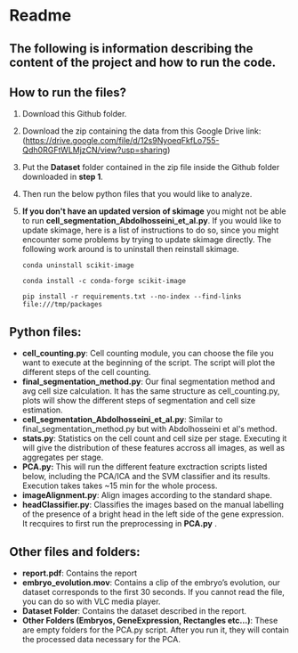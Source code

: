 # **Readme**

## The following is information describing the content of the project and how to run the code. 

## **How to run the files?**

1. Download this Github folder.
1. Download the zip containing the data from this Google Drive link: (https://drive.google.com/file/d/12s9NyoeqFkfLo755-Qdh0RGFtWLMjzCN/view?usp=sharing)
1. Put the **Dataset** folder contained in the zip file inside the Github folder downloaded in **step 1**.
1. Then run the below python files that you would like to analyze.

1. **If you don't have an updated version of skimage** you might not be able to run **cell_segmentation_Abdolhosseini_et_al.py**. If you would like to update skimage, here is a list of instructions to do so, since you might encounter some problems by trying to update skimage directly. The following work around is to uninstall then reinstall skimage. 
    ```
    conda uninstall scikit-image
    
    conda install -c conda-forge scikit-image
    
    pip install -r requirements.txt --no-index --find-links file:///tmp/packages
    ```

## **Python files:**


* **cell_counting.py**: Cell counting module, you can choose the file you want to execute at the beginning of the script. The script will plot the different steps of the cell counting. 
* **final_segmentation_method.py**: Our final segmentation method and avg cell size calculation. It has the same structure as cell_counting.py, plots will show the different steps of segmentation and cell size estimation.  
* **cell_segmentation_Abdolhosseini_et_al.py**: Similar to final_segmentation_method.py but with Abdolhosseini et al's method. 
* **stats<span></span>.py**: Statistics on the cell count and cell size per stage. Executing it will give the distribution of these features accross all images, as well as aggregates per stage.
* **PCA<span></span>.py:** This will run the different feature exctraction scripts listed below, including the PCA/ICA and the SVM classifier and its results. Execution takes takes ~15 min for the whole process. 
* **imageAlignment<span></span>.py**: Align images according to the standard shape.
* **headClassifier<span></span>.py**: Classifies the images based on the manual labelling of the presence of a bright head in the left side of the gene expression. It recquires to first run the preprocessing in **PCA<span></span>.py** .

## **Other files and folders:**

* **report.pdf**: Contains the report
* **embryo_evolution.mov**: Contains a clip of the embryo’s evolution, our dataset corresponds to the first 30 seconds. If you cannot read the file, you can do so with VLC media player. 
* **Dataset Folder**: Contains the dataset described in the report. 
* **Other Folders (Embryos, GeneExpression, Rectangles etc...)**: These are empty folders for the PCA<span></span>.py script. After you run it, they will contain the processed data necessary for the PCA.




